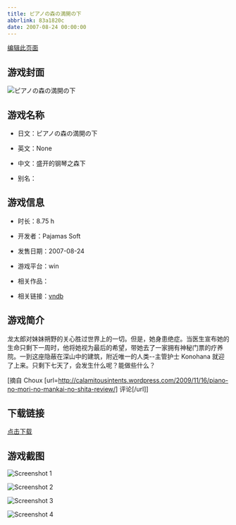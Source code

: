 ```yaml
---
title: ピアノの森の満開の下
abbrlink: 83a1820c
date: 2007-08-24 00:00:00
---
```

[编辑此页面](https://github.com/ACG-3/ADV3-source/blob/main/source/_posts/%E3%83%94%E3%82%A2%E3%83%8E%E3%81%AE%E6%A3%AE%E3%81%AE%E6%BA%80%E9%96%8B%E3%81%AE%E4%B8%8B.md)

## 游戏封面

![ピアノの森の満開の下](https://pan.timero.xyz/d/onedrive/img_lib_001/%E3%83%94%E3%82%A2%E3%83%8E%E3%81%AE%E6%A3%AE%E3%81%AE%E6%BA%80%E9%96%8B%E3%81%AE%E4%B8%8B_cover.avif)


## 游戏名称

- 日文：ピアノの森の満開の下
- 英文：None
- 中文：盛开的钢琴之森下

- 别名：


## 游戏信息

- 时长：8.75 h
- 开发者：Pajamas Soft
- 发售日期：2007-08-24
- 游戏平台：win
- 相关作品：

- 相关链接：[vndb](https://vndb.org/v657)


## 游戏简介

龙太郎对妹妹朔野的关心胜过世界上的一切。但是，她身患绝症。当医生宣布她的生命只剩下一周时，他将她视为最后的希望，带她去了一家拥有神秘门票的疗养院。一到这座隐蔽在深山中的建筑，附近唯一的人类--主管护士 Konohana 就迎了上来。只剩下七天了，会发生什么呢？能做些什么？

[摘自 Choux [url=http://calamitousintents.wordpress.com/2009/11/16/piano-no-mori-no-mankai-no-shita-review/] 评论[/url]]


## 下载链接

[点击下载](https://pan.timero.xyz/onedrive/adv_lib_001/%E3%83%94%E3%82%A2%E3%83%8E%E3%81%AE%E6%A3%AE%E3%81%AE%E6%BA%80%E9%96%8B%E3%81%AE%E4%B8%8B)


## 游戏截图


![Screenshot 1](https://pan.timero.xyz/d/onedrive/img_lib_001/%E3%83%94%E3%82%A2%E3%83%8E%E3%81%AE%E6%A3%AE%E3%81%AE%E6%BA%80%E9%96%8B%E3%81%AE%E4%B8%8B_Screenshot_1.avif)

![Screenshot 2](https://pan.timero.xyz/d/onedrive/img_lib_001/%E3%83%94%E3%82%A2%E3%83%8E%E3%81%AE%E6%A3%AE%E3%81%AE%E6%BA%80%E9%96%8B%E3%81%AE%E4%B8%8B_Screenshot_2.avif)

![Screenshot 3](https://pan.timero.xyz/d/onedrive/img_lib_001/%E3%83%94%E3%82%A2%E3%83%8E%E3%81%AE%E6%A3%AE%E3%81%AE%E6%BA%80%E9%96%8B%E3%81%AE%E4%B8%8B_Screenshot_3.avif)

![Screenshot 4](https://pan.timero.xyz/d/onedrive/img_lib_001/%E3%83%94%E3%82%A2%E3%83%8E%E3%81%AE%E6%A3%AE%E3%81%AE%E6%BA%80%E9%96%8B%E3%81%AE%E4%B8%8B_Screenshot_4.avif)

